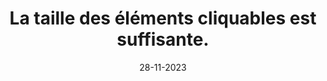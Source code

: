 ---
N: '181'
Rubrique: Présentation
title: La taille des éléments cliquables est suffisante.
detail: La taille des éléments cliquables est suffisante.
categories: [" Présentation"]
agrege: O4181-E061
opquast: '4181'
indiceebook: '61'
description: "Règle n° 061"
weight:  061
actif: '1'
layout: data
date: 28-11-2023
---
